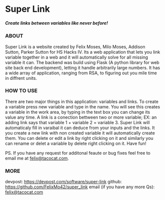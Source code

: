 # Super Link
##### Create links between variables like never before!

### ABOUT

Super Link is a website created by Felix Moses, Milo Moses, Addison Sutton, Parker Sutton for HS Hacks IV. Its a web application that lets you link variable together in a web and it will automatically solve for all missing variable it can. The backend was build using Flask (A python library for web site back end development), letting it handle arbitrarily large numbers. It has a wide array of application, ranging from RSA, to figuring out you mile time in diffrent units.

### HOW TO USE

There are two major things in this application: variables and links. To create a variable press new variable and type in the name. You will see this creates a variable in the work area, by typing in the text box you can change its value any time. A link is a conection bettween two or more variable; EX: an adding link says that variable 1 + variable 2 = variable 3. Super Link will automaticaly fill in varaibal it can deduce from your inputs and the links. It you create a new link with non created variable it will automatically create them. You can delete or edit a link by right clicking on it and similarly you can rename or delet a variable by delete right clicking on it. Have fun!

PS. If you have any request for additonal feaute or bug fixes feel free to email me at felix@tacocat.com.

###  MORE

devpost: https://devpost.com/software/super-link
github: https://github.com/FelixMo42/super_link
email (if you have any more Qs): felix@tacocat.com
